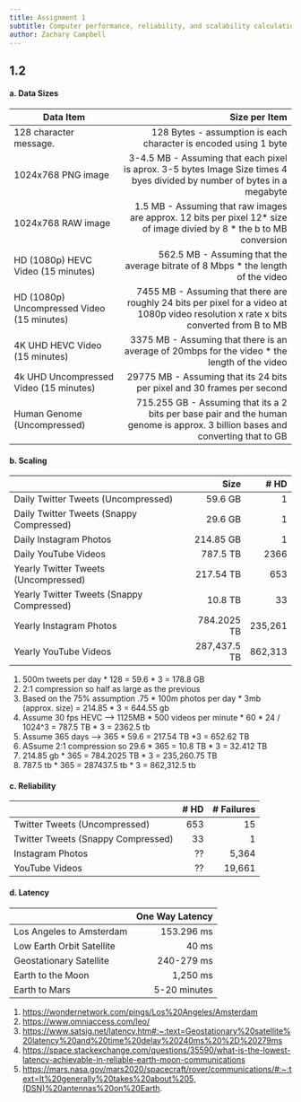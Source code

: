 ```yaml
---
title: Assignment 1
subtitle: Computer performance, reliability, and scalability calculation
author: Zachary Campbell
---
```


## 1.2 

#### a. Data Sizes

| Data Item                                  | Size per Item | 
|--------------------------------------------|--------------:|
| 128 character message.                     | 128 Bytes - assumption is each character is encoded using 1 byte        |
| 1024x768 PNG image                         | 3-4.5 MB - Assuming that each pixel is aprox. 3-5 bytes Image Size times 4 byes divided by number of bytes in a megabyte         |
| 1024x768 RAW image                         | 1.5 MB - Assuming that raw images are approx. 12 bits per pixel 12* size of image divied by 8 * the b to MB conversion         | 
| HD (1080p) HEVC Video (15 minutes)         | 562.5 MB - Assuming that the average bitrate of 8 Mbps * the length of the video         |
| HD (1080p) Uncompressed Video (15 minutes) | 7455 MB - Assuming that there are roughly 24 bits per pixel for a video at 1080p video resolution x rate x bits converted from B to MB      |
| 4K UHD HEVC Video (15 minutes)             | 3375 MB - Assuming that there is an average of 20mbps for the video * the length of the video          |
| 4k UHD Uncompressed Video (15 minutes)     | 29775 MB - Assuming that its 24 bits per pixel and 30 frames per second           |
| Human Genome (Uncompressed)                | 715.255 GB - Assuming that its a 2 bits per base pair and the human genome is approx. 3 billion bases and converting that to GB         |

#### b. Scaling

|                                           | Size     | # HD | 
|-------------------------------------------|---------:|-----:|
| Daily Twitter Tweets (Uncompressed)       | 59.6 GB  |   1  |
| Daily Twitter Tweets (Snappy Compressed)  | 29.6 GB  |   1  |
| Daily Instagram Photos                    | 214.85 GB|   1  |
| Daily YouTube Videos                      | 787.5 TB | 2366 |
| Yearly Twitter Tweets (Uncompressed)      | 217.54 TB |  653|
| Yearly Twitter Tweets (Snappy Compressed) | 10.8 TB | 33  |
| Yearly Instagram Photos                   | 784.2025 TB | 235,261  |
| Yearly YouTube Videos                     | 287,437.5 TB | 862,313  |

1. 500m tweets per day * 128 = 59.6 * 3 = 178.8 GB
2. 2:1 compression so half as large as the previous
3. Based on the 75% assumption .75 * 100m photos per day * 3mb (approx. size) = 214.85 * 3 = 644.55 gb
4. Assume 30 fps HEVC --> 1125MB * 500 videos per minute * 60 * 24 / 1024^3 = 787.5 TB * 3 = 2362.5 tb
5. Assume 365 days --> 365 * 59.6 = 217.54 TB *3 = 652.62 TB
6. ASsume 2:1 compression so 29.6 * 365 = 10.8 TB * 3 = 32.412 TB
7. 214.85 gb * 365 = 784.2025 TB * 3 = 235,260.75 TB
8. 787.5 tb * 365 = 287437.5 tb * 3 = 862,312.5 tb


#### c. Reliability
|                                    | # HD | # Failures |
|------------------------------------|-----:|-----------:|
| Twitter Tweets (Uncompressed)      | 653   |    15      |
| Twitter Tweets (Snappy Compressed) | 33   |     1      |
| Instagram Photos                   | ??   |     5,364       |
| YouTube Videos                     | ??   |     19,661      |

#### d. Latency

|                           | One Way Latency      |
|---------------------------|---------------------:|
| Los Angeles to Amsterdam  | 153.296 ms                 |
| Low Earth Orbit Satellite | 40 ms                 |
| Geostationary Satellite   | 240-279 ms                 |
| Earth to the Moon         | 1,250 ms                 |
| Earth to Mars             | 5-20 minutes            | 

1. https://wondernetwork.com/pings/Los%20Angeles/Amsterdam
2. https://www.omniaccess.com/leo/
3. https://www.satsig.net/latency.htm#:~:text=Geostationary%20satellite%20latency%20and%20time%20delay%20240ms%20%2D%20279ms
4. https://space.stackexchange.com/questions/35590/what-is-the-lowest-latency-achievable-in-reliable-earth-moon-communications
5. https://mars.nasa.gov/mars2020/spacecraft/rover/communications/#:~:text=It%20generally%20takes%20about%205,(DSN)%20antennas%20on%20Earth.
